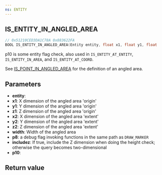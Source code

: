 ```yaml
---
ns: ENTITY
---
```

## IS_ENTITY_IN_ANGLED_AREA

```c
// 0x51210CED3DA1C78A 0x883622FA
BOOL IS_ENTITY_IN_ANGLED_AREA(Entity entity, float x1, float y1, float z1, float x2, float y2, float z2, float width, BOOL p8, BOOL includez, Any p10);
```

p10 is some entity flag check, also used in ``IS_ENTITY_AT_ENTITY``, ``IS_ENTITY_IN_AREA``, and ``IS_ENTITY_AT_COORD``.

See [IS_POINT_IN_ANGLED_AREA](#_0x2A70BAE8883E4C81) for the definition of an angled area.

## Parameters
* **entity**: 
* **x1**: X dimension of the angled area 'origin'
* **y1**: Y dimension of the angled area 'origin'
* **z1**: Z dimension of the angled area 'origin'
* **x2**: X dimension of the angled area 'extent'
* **y2**: Y dimension of the angled area 'extent'
* **z2**: Z dimension of the angled area 'extent'
* **width**: Width of the angled area
* **p8**: a debug flag invoking functions in the same path as ``DRAW_MARKER``
* **includez**: If true, include the Z dimension when doing the height check; otherwise the query becomes two-dimensional
* **p10**: 

## Return value

